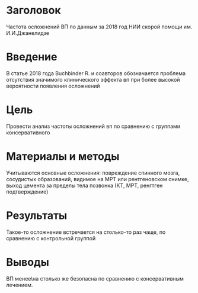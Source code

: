 # Заголовок

Частота осложнений ВП по данным за 2018 год НИИ скорой помощи им. И.И.Джанелидзе

# Введение

В статье 2018 года Buchbinder R. и соавторов обозначается проблема отсутствия значимого клинического эффекта вп при более высокой вероятности появления осложнений

# Цель

Провести анализ частоты осложнений вп по сравнению с группами консервативного 

# Материалы и методы

Учитываются основные осложнения: повреждение спинного мозга, сосудистых образований, видимое на МРТ или рентгеновском снимке, выход цемента за пределы тела позвонка (КТ, МРТ, ренгтген подтверждение)

# Результаты

Такое-то осложнение встречается на столько-то раз чаще, по сравнению с контрольной группой

# Выводы

ВП менее\на столько же безопасна по сравнению с консервативным лечением. 
